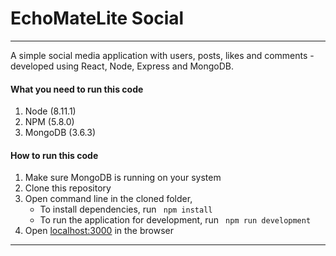 # EchoMateLite Social

---
A simple social media application with users, posts, likes and comments - developed using React, Node, Express and MongoDB. 


#### What you need to run this code
1. Node (8.11.1)
2. NPM (5.8.0)
3. MongoDB (3.6.3)

####  How to run this code
1. Make sure MongoDB is running on your system 
2. Clone this repository
3. Open command line in the cloned folder,
   - To install dependencies, run ```  npm install  ```
   - To run the application for development, run ```  npm run development  ```
4. Open [localhost:3000](http://localhost:3000/) in the browser
---- 
